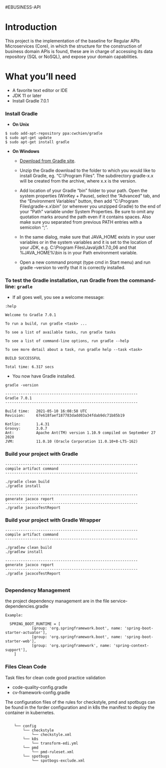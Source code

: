 #EBUSINESS-API

# Introduction
This project is the implementation of the baseline for Regular APIs Microservices (Core), in which the structure for the construction of business domain APIs is found, these are in charge of accessing its data repository (SQL or NoSQL), and expose your domain capabilities.

# What you’ll need
+ A favorite text editor or IDE
+ JDK 11 or later
+ Install Gradle 7.0.1

### Install Gradle

+ **On Unix**

```
$ sudo add-apt-repository ppa:cwchien/gradle
$ sudo apt-get update
$ sudo apt-get install gradle
```

+ **On Windows**

  + [Download from Gradle site](https://docs.gradle.org/current/userguide/installation.html).

  + Unzip the Gradle download to the folder to which you would like to install Gradle, eg. “C:\Program Files”. The subdirectory gradle-x.x will be created from the archive, where x.x is the version.

  + Add location of your Gradle “bin” folder to your path. Open the system properties (WinKey + Pause), select the “Advanced” tab, and the “Environment Variables” button, then add “C:\Program Files\gradle-x.x\bin” (or wherever you unzipped Gradle) to the end of your “Path” variable under System Properties. Be sure to omit any quotation marks around the path even if it contains spaces. Also make sure you separated from previous PATH entries with a semicolon “;”.

  + In the same dialog, make sure that JAVA_HOME exists in your user variables or in the system variables and it is set to the location of your JDK, e.g. C:\Program Files\Java\jdk1.7.0_06 and that %JAVA_HOME%\bin is in your Path environment variable.

  + Open a new command prompt (type cmd in Start menu) and run gradle –version to verify that it is correctly installed.
  
### To test the Gradle installation, run Gradle from the command-line: `gradle`
+ If all goes well, you see a welcome message:

```
:help

Welcome to Gradle 7.0.1

To run a build, run gradle <task> ...

To see a list of available tasks, run gradle tasks

To see a list of command-line options, run gradle --help

To see more detail about a task, run gradle help --task <task>

BUILD SUCCESSFUL

Total time: 6.317 secs
```

+  You now have Gradle installed.

```
gradle -version

------------------------------------------------------------
Gradle 7.0.1
------------------------------------------------------------

Build time:   2021-05-10 16:08:58 UTC
Revision:     67e618faef187783dadd03a34fdab9dc71b85b19

Kotlin:       1.4.31
Groovy:       3.0.7
Ant:          Apache Ant(TM) version 1.10.9 compiled on September 27 2020
JVM:          11.0.10 (Oracle Corporation 11.0.10+8-LTS-162)

```

### Build your project with Gradle 

```
------------------------------------------------------------
compile artifact command
------------------------------------------------------------

./gradle clean build
./gradle install

------------------------------------------------------------
generate jacoco report
------------------------------------------------------------
./gradle jacocoTestReport

```


### Build your project with Gradle Wrapper

```
------------------------------------------------------------
compile artifact command
------------------------------------------------------------

./gradlew clean build
./gradlew install

------------------------------------------------------------
generate jacoco report
------------------------------------------------------------
./gradle jacocoTestReport


```


### Dependency Management

the project dependency management are in the file service-dependencies.gradle

```
Example:

  SPRING_BOOT_RUNTIME = [
            [group: 'org.springframework.boot', name: 'spring-boot-starter-actuator'],
            [group: 'org.springframework.boot', name: 'spring-boot-starter-web'],
            [group: 'org.springframework', name: 'spring-context-support'],
    ]

```


###  Files Clean Code

Task files for clean code good practice validation

+ code-quality-config.gradle
+ cv-framework-config.gradle

The configuration files of the rules for checkstyle, pmd and spotbugs can be found in the forder configuration and in k8s the manifest to deploy the container in kubernetes.


```

    └── config
        └── checkstyle
            └── checkstyle.xml
        └── k8s
            └── transform-edi.yml
        └── pmd
            └── pmd-ruleset.xml
        └── spotbugs
            └── spotbogs-exclude.xml        
```







